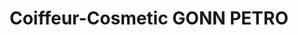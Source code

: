 ---
title: "Coiffeur-Cosmetic GONN PETRO"
url: /matrei-osttirol/coiffeur-cosmetic-gonn-petro/
shop: Friseur
---